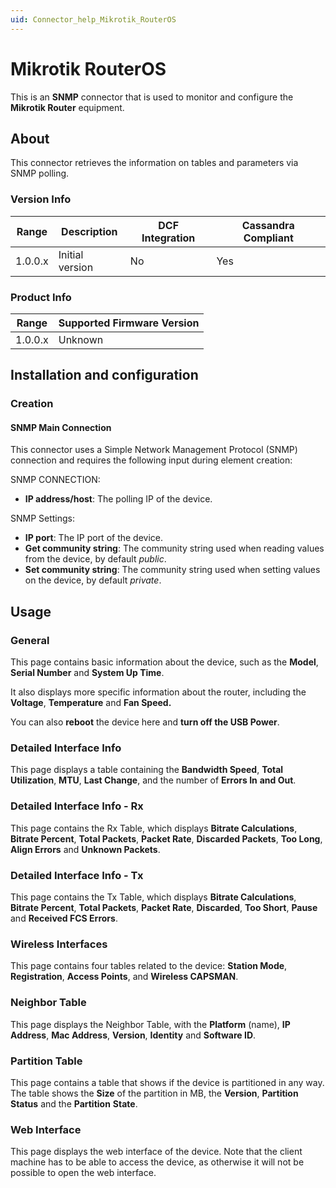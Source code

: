 ```yaml
---
uid: Connector_help_Mikrotik_RouterOS
---
```


# Mikrotik RouterOS

This is an **SNMP** connector that is used to monitor and configure the **Mikrotik Router** equipment.

## About

This connector retrieves the information on tables and parameters via SNMP polling.

### Version Info

| **Range** | **Description** | **DCF Integration** | **Cassandra Compliant** |
|------------------|-----------------|---------------------|-------------------------|
| 1.0.0.x          | Initial version | No                  | Yes                     |

### Product Info

| Range | Supported Firmware Version |
|------------------|-----------------------------|
| 1.0.0.x          | Unknown                     |

## Installation and configuration

### Creation

#### SNMP Main Connection

This connector uses a Simple Network Management Protocol (SNMP) connection and requires the following input during element creation:

SNMP CONNECTION:

- **IP address/host**: The polling IP of the device.

SNMP Settings:

- **IP port**: The IP port of the device.
- **Get community string**: The community string used when reading values from the device, by default *public*.
- **Set community string**: The community string used when setting values on the device, by default *private*.

## Usage

### General

This page contains basic information about the device, such as the **Model**, **Serial Number** and **System Up Time**.

It also displays more specific information about the router, including the **Voltage**, **Temperature** and **Fan Speed.**

You can also **reboot** the device here and **turn off the USB Power**.

### Detailed Interface Info

This page displays a table containing the **Bandwidth Speed**, **Total Utilization**, **MTU**, **Last Change**, and the number of **Errors In** **and Out**.

### Detailed Interface Info - Rx

This page contains the Rx Table, which displays **Bitrate Calculations**, **Bitrate Percent**, **Total Packets**, **Packet Rate**, **Discarded Packets**, **Too Long**, **Align Errors** and **Unknown Packets**.

### Detailed Interface Info - Tx

This page contains the Tx Table, which displays **Bitrate Calculations**, **Bitrate Percent**, **Total Packets**, **Packet Rate**, **Discarded**, **Too Short**, **Pause** and **Received FCS Errors**.

### Wireless Interfaces

This page contains four tables related to the device: **Station Mode**, **Registration**, **Access Points**, and **Wireless CAPSMAN**.

### Neighbor Table

This page displays the Neighbor Table, with the **Platform** (name), **IP Address**, **Mac Address**, **Version**, **Identity** and **Software ID**.

### Partition Table

This page contains a table that shows if the device is partitioned in any way. The table shows the **Size** of the partition in MB, the **Version**, **Partition Status** and the **Partition** **State**.

### Web Interface

This page displays the web interface of the device. Note that the client machine has to be able to access the device, as otherwise it will not be possible to open the web interface.

